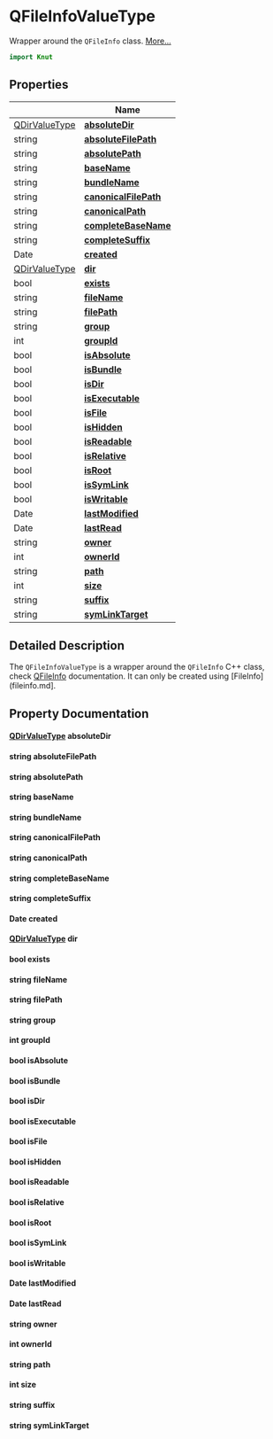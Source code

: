 # QFileInfoValueType

Wrapper around the `QFileInfo` class. [More...](#detailed-description)

```qml
import Knut
```

## Properties

| | Name |
|-|-|
|[QDirValueType](../knut/qdirvaluetype.md)|**[absoluteDir](#absoluteDir)**|
|string|**[absoluteFilePath](#absoluteFilePath)**|
|string|**[absolutePath](#absolutePath)**|
|string|**[baseName](#baseName)**|
|string|**[bundleName](#bundleName)**|
|string|**[canonicalFilePath](#canonicalFilePath)**|
|string|**[canonicalPath](#canonicalPath)**|
|string|**[completeBaseName](#completeBaseName)**|
|string|**[completeSuffix](#completeSuffix)**|
|Date|**[created](#created)**|
|[QDirValueType](../knut/qdirvaluetype.md)|**[dir](#dir)**|
|bool|**[exists](#exists)**|
|string|**[fileName](#fileName)**|
|string|**[filePath](#filePath)**|
|string|**[group](#group)**|
|int|**[groupId](#groupId)**|
|bool|**[isAbsolute](#isAbsolute)**|
|bool|**[isBundle](#isBundle)**|
|bool|**[isDir](#isDir)**|
|bool|**[isExecutable](#isExecutable)**|
|bool|**[isFile](#isFile)**|
|bool|**[isHidden](#isHidden)**|
|bool|**[isReadable](#isReadable)**|
|bool|**[isRelative](#isRelative)**|
|bool|**[isRoot](#isRoot)**|
|bool|**[isSymLink](#isSymLink)**|
|bool|**[isWritable](#isWritable)**|
|Date|**[lastModified](#lastModified)**|
|Date|**[lastRead](#lastRead)**|
|string|**[owner](#owner)**|
|int|**[ownerId](#ownerId)**|
|string|**[path](#path)**|
|int|**[size](#size)**|
|string|**[suffix](#suffix)**|
|string|**[symLinkTarget](#symLinkTarget)**|

## Detailed Description

The `QFileInfoValueType` is a wrapper around the `QFileInfo` C++ class, check
[QFileInfo](https://doc.qt.io/qt-6/qfileinfo.html) documentation. It can only be created using
[FileInfo](fileinfo.md].

## Property Documentation

#### <a name="absoluteDir"></a>[QDirValueType](../knut/qdirvaluetype.md) **absoluteDir**

#### <a name="absoluteFilePath"></a>string **absoluteFilePath**

#### <a name="absolutePath"></a>string **absolutePath**

#### <a name="baseName"></a>string **baseName**

#### <a name="bundleName"></a>string **bundleName**

#### <a name="canonicalFilePath"></a>string **canonicalFilePath**

#### <a name="canonicalPath"></a>string **canonicalPath**

#### <a name="completeBaseName"></a>string **completeBaseName**

#### <a name="completeSuffix"></a>string **completeSuffix**

#### <a name="created"></a>Date **created**

#### <a name="dir"></a>[QDirValueType](../knut/qdirvaluetype.md) **dir**

#### <a name="exists"></a>bool **exists**

#### <a name="fileName"></a>string **fileName**

#### <a name="filePath"></a>string **filePath**

#### <a name="group"></a>string **group**

#### <a name="groupId"></a>int **groupId**

#### <a name="isAbsolute"></a>bool **isAbsolute**

#### <a name="isBundle"></a>bool **isBundle**

#### <a name="isDir"></a>bool **isDir**

#### <a name="isExecutable"></a>bool **isExecutable**

#### <a name="isFile"></a>bool **isFile**

#### <a name="isHidden"></a>bool **isHidden**

#### <a name="isReadable"></a>bool **isReadable**

#### <a name="isRelative"></a>bool **isRelative**

#### <a name="isRoot"></a>bool **isRoot**

#### <a name="isSymLink"></a>bool **isSymLink**

#### <a name="isWritable"></a>bool **isWritable**

#### <a name="lastModified"></a>Date **lastModified**

#### <a name="lastRead"></a>Date **lastRead**

#### <a name="owner"></a>string **owner**

#### <a name="ownerId"></a>int **ownerId**

#### <a name="path"></a>string **path**

#### <a name="size"></a>int **size**

#### <a name="suffix"></a>string **suffix**

#### <a name="symLinkTarget"></a>string **symLinkTarget**
